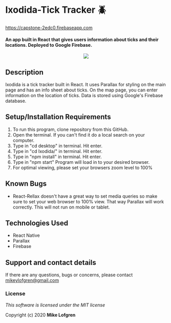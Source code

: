 # Ixodida-Tick Tracker :beetle:

https://capstone-2edc0.firebaseapp.com

#### An app built in React that gives users information about ticks and their locations. Deployed to Google Firebase.

<p align="center">
  <img src="animated.gif">
</p>

## Description

Ixodida is a tick tracker built in React. It uses Parallax for styling on the main page and has an info sheet about ticks. On the map page, you can enter information on the location of ticks. Data is stored using Google's Firebase database.

## Setup/Installation Requirements

1. To run this program, clone repository from this GitHub.
2. Open the terminal. If you can't find it do a local search on your computer.
3. Type in "cd desktop" in terminal. Hit enter.
4. Type in "cd Ixodida/" in terminal. Hit enter.
5. Type in "npm install" in terminal. Hit enter.
6. Type in "npm start" Program will load in to your desired browser.
7. For optimal viewing, please set your browsers zoom level to 100%

## Known Bugs

- React-Rellax doesn't have a great way to set media queries so make sure to set your web browser to 100% view. That way Parallax will work correctly.
  This will not run on mobile or tablet.

## Technologies Used

- React Native
- Parallax
- Firebase

## Support and contact details

If there are any questions, bugs or concerns, please contact mikeylofgren@gmail.com

### License

_This software is licensed under the MIT license_

Copyright (c) 2020 **Mike Lofgren**

